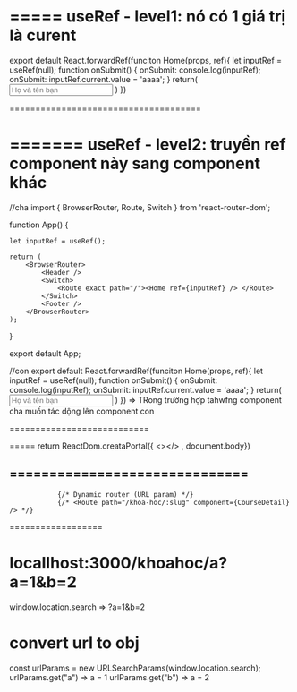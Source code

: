 =====
useRef - level1: nó có 1 giá trị là curent
======
export default React.forwardRef(funciton Home(props, ref){
let inputRef = useRef(null);
function onSubmit() {
onSubmit: console.log(inputRef);
onSubmit: inputRef.current.value = 'aaaa';
}
return(
<input
        type="text"
        name="name"
        placeholder="Họ và tên bạn"
        ref={inputRef}
    />
)
})

=====================================

=======
useRef - level2: truyền ref component này sang component khác
=======

//cha
import { BrowserRouter, Route, Switch } from 'react-router-dom';

function App() {

    let inputRef = useRef();

    return (
    	<BrowserRouter>
    		<Header />
    		<Switch>
    			<Route exact path="/"><Home ref={inputRef} /> </Route>
    		</Switch>
    		<Footer />
    	</BrowserRouter>
    );

}

export default App;

//con
export default React.forwardRef(funciton Home(props, ref){
let inputRef = useRef(null);
function onSubmit() {
onSubmit: console.log(inputRef);
onSubmit: inputRef.current.value = 'aaaa';
}
return(
<input
        type="text"
        name="name"
        placeholder="Họ và tên bạn"
        ref={inputRef}
    />
)
})
=> TRong trường hợp tahwfng component cha muốn tác dộng lên component con

===========================

=====
return ReactDom.creataPortal({
<></>
, document.body})

## ==============================

    			{/* Dynamic router (URL param) */}
                {/* <Route path="/khoa-hoc/:slug" component={CourseDetail} /> */}


==================
# locallhost:3000/khoahoc/a?a=1&b=2
window.location.search
=> ?a=1&b=2 
# convert url to obj
const urlParams = new URLSearchParams(window.location.search);
urlParams.get("a") => a = 1
urlParams.get("b") => a = 2







<!-- 
			{/* <div className="popup-form popup-login">
				<div className="wrap">
					<h2 className="title">Đăng ký</h2>
					<div className="btn btn-icon rect white btn-google">
						<img src="img/google.svg" alt="" />
						Google
					</div>
					<p className="policy">
						Bằng việc đăng kí, bạn đã đồng ý <a href="#">Điều khoản bảo mật</a> của CFD
					</p>
					<div className="close">
						<img src="img/close-icon.png" alt="" />
					</div>
				</div>  
			</div> */}
 -->